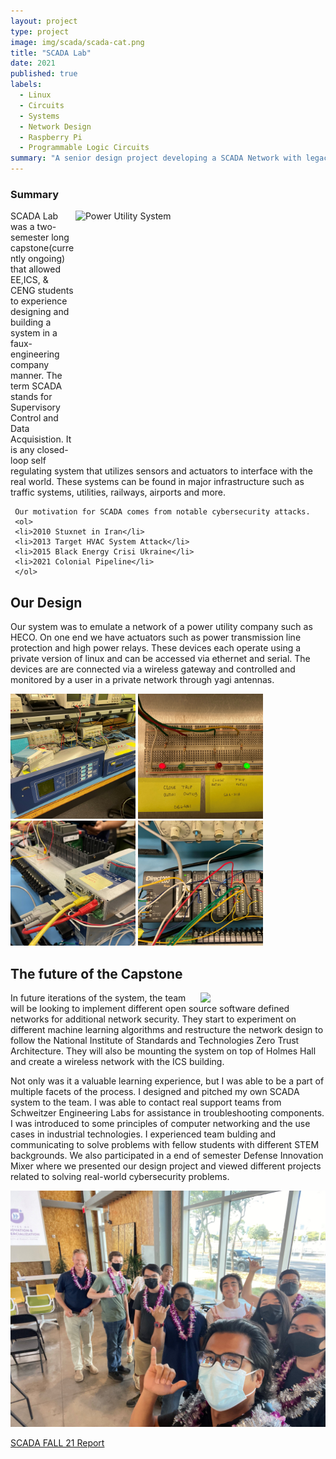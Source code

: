 ```yaml
---
layout: project
type: project
image: img/scada/scada-cat.png
title: "SCADA Lab"
date: 2021
published: true
labels:
  - Linux
  - Circuits
  - Systems
  - Network Design
  - Raspberry Pi
  - Programmable Logic Circuits
summary: "A senior design project developing a SCADA Network with legacy industrial components."
---
```


### Summary
<img class="text-center p-4" width="400px" height="400px" src="https://media.giphy.com/media/mxO1AalLCm542j8tMo/giphy.gif" alt="Power Utility System" style="float:right;">
     SCADA Lab was a two-semester long capstone(currently ongoing) that allowed EE,ICS, & CENG students to experience designing and building a system in a faux-engineering company manner. The term SCADA stands for Supervisory Control and Data Acquisistion. It is any closed-loop self regulating system that utilizes sensors and actuators to interface with the real world. These systems can be found in major infrastructure such as traffic systems, utilities, railways, airports and more.

     Our motivation for SCADA comes from notable cybersecurity attacks.
     <ol>
     <li>2010 Stuxnet in Iran</li>
     <li>2013 Target HVAC System Attack</li>
     <li>2015 Black Energy Crisi Ukraine</li>
     <li>2021 Colonial Pipeline</li>
     </ol>
</div>



## Our Design
Our system was to emulate a network of a power utility company such as HECO. On one end we have actuators such as power transmission line protection and high power relays. These devices each operate using a private version of linux and can be accessed via ethernet and serial. The devices are are connected via a wireless gateway and controlled and monitored by a user in a private network through yagi antennas.

<div class="zoom-within-container">
     <div class="text-center p-4">
     <img width="200px" height="200px" 
          src="../img/scada/sel-setup.jpg" 
          class="img-thumbnail" >
     <img width="200px" height="200px"
          src="../img/scada/sel-stat-leds.JPG" 
          class="img-thumbnail" >
     <img width="200px" height="200px"
          src="../img/scada/SEL-3505-ethernet-port.jpg" 
          class="img-thumbnail" >
     <img width="200px" height="200px"
          src="../img/scada/PLC.jpg" 
          class="img-thumbnail" >
     </div>
</div>

## The future of the Capstone
<img width="200px" class="rounded float-start pe-4" src="https://media.giphy.com/media/077i6AULCXc0FKTj9s/giphy.gif" style="float:right;">
In future iterations of the system, the team will be looking to implement different open source software defined networks for additional network security. They start to experiment on different machine learning algorithms and restructure the network design to follow the National Institute of Standards and Technologies Zero Trust Architecture. They will also be mounting the system on top of Holmes Hall and create a wireless network with the ICS building.


Not only was it a valuable learning experience, but I was able to be a part of multiple facets of the process. I designed and pitched my own SCADA system to the team. I was able to contact real support teams from Schweitzer Engineering Labs for assistance in troubleshooting components. I was introduced to some principles of computer networking and the use cases in industrial technologies. I experienced team bulding and communicating to solve problems with fellow students with different STEM backgrounds. We also participated in a end of semester Defense Innovation Mixer where we presented our design project and viewed different projects related to solving real-world cybersecurity problems.
<div class="text-center p-4">
     <img width="600px" class="img-fluid" src="../img/scada/h4d.jpg" style="float:center;">
     <p><a href="../reports/scada_report_fall21.pdf">SCADA FALL 21 Report</a></p>
</div>




